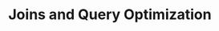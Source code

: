 ---
layout: page
title: "Joins and Query Optimization"
description: "[CS186] Implementing common join algorithms and Selinger optimizer."
img: assets/img/selinger.jpg
redirect: https://cs186.gitbook.io/project/assignments/proj3/getting-started
importance: 3
category: coursework
---